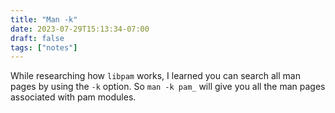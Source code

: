 ```yaml
---
title: "Man -k"
date: 2023-07-29T15:13:34-07:00
draft: false
tags: ["notes"]
---
```

While researching how `libpam` works, I learned you can search all man pages by using
the `-k` option. So `man -k pam_` will give you all the man pages associated with
pam modules.
<!--more-->

